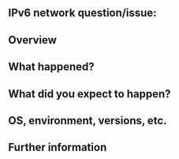 ## IPv6 network question/issue: <Insert your topic here>


## Overview

<!--

What is this about? A short 1-2 sentence description.

-->

## What happened?

<!--

Describe what happened in detail, include OS and software details as
well as versions.

-->

## What did you expect to happen?

<!--

Describe what you expected to happen in detail.

-->

## OS, environment, versions, etc.

<!--

List the related applications, their versions, your OS and version, an
output of
- `ifconfig` (macos, bsds)
- `ip addr` (Linux)
- or `ipconfig /all` (windows),

-->


## Further information


<!--

Add anything you find useful in here.

-->
